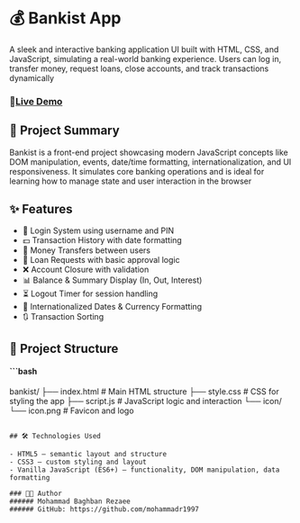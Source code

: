 # 💰 Bankist App

A sleek and interactive banking application UI built with HTML, CSS, and JavaScript, simulating a real-world banking experience. Users can log in, transfer money, request loans, close accounts, and track transactions dynamically

### 🔗[Live Demo](https://pizza-menu-eosin.vercel.app/)

## 📖 Project Summary

Bankist is a front-end project showcasing modern JavaScript concepts like DOM manipulation, events, date/time formatting, internationalization, and UI responsiveness. It simulates core banking operations and is ideal for learning how to manage state and user interaction in the browser

## ✨ Features

* 🔐 Login System using username and PIN
* 💵 Transaction History with date formatting
* 🔄 Money Transfers between users
* 🏦 Loan Requests with basic approval logic
* ❌ Account Closure with validation
* 📊 Balance & Summary Display (In, Out, Interest)
* ⏳ Logout Timer for session handling
* 📅 Internationalized Dates & Currency Formatting
* 🔃 Transaction Sorting

## 📁 Project Structure
#### ```bash
bankist/
├── index.html # Main HTML structure
├── style.css # CSS for styling the app
├── script.js # JavaScript logic and interaction
└── icon/
└── icon.png # Favicon and logo
```

## 🛠️ Technologies Used

- HTML5 – semantic layout and structure
- CSS3 – custom styling and layout
- Vanilla JavaScript (ES6+) – functionality, DOM manipulation, data formatting

### 🧑‍💻 Author
###### Mohammad Baghban Rezaee
###### GitHub: https://github.com/mohammadr1997
